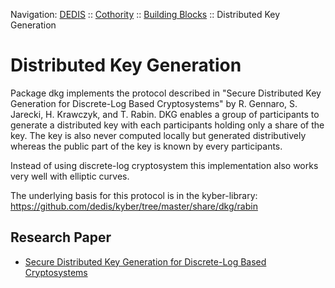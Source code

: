 Navigation: [DEDIS](https://github.com/dedis/doc/README.md) ::
[Cothority](../../README.md) ::
[Building Blocks](../../doc/BuildingBlocks.md) ::
Distributed Key Generation

# Distributed Key Generation

Package dkg implements the protocol described in
"Secure Distributed Key Generation for Discrete-Log
Based Cryptosystems" by R. Gennaro, S. Jarecki, H. Krawczyk, and T. Rabin.
DKG enables a group of participants to generate a distributed key
with each participants holding only a share of the key. The key is also
never computed locally but generated distributively whereas the public part
of the key is known by every participants.

Instead of using discrete-log cryptosystem this implementation also works very
well with elliptic curves.

The underlying basis for this protocol is in the kyber-library:
https://github.com/dedis/kyber/tree/master/share/dkg/rabin

## Research Paper

- [Secure Distributed Key Generation for Discrete-Log Based Cryptosystems](http://groups.csail.mit.edu/cis/pubs/stasio/vss.ps.gz)
